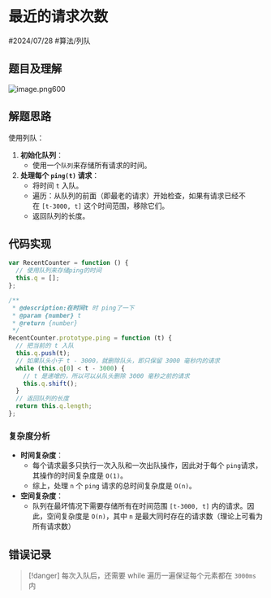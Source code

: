 
# 最近的请求次数

#2024/07/28 #算法/列队 
## 题目及理解

![image.png600](https://832-1310531898.cos.ap-beijing.myqcloud.com/202407280800350.png?imageSlim)

## 解题思路

使用列队：
1. **初始化队列**：
    - 使用一个`队列`来存储所有请求的时间。
2. **处理每个 `ping(t)` 请求**：
    - 将时间 `t` 入队。
    - 遍历：从队列的前面（即最老的请求）开始检查，如果有请求已经不在 `[t-3000, t]` 这个时间范围，移除它们。
    - 返回队列的长度。

## 代码实现

```javascript
var RecentCounter = function () {
  // 使用队列来存储ping的时间
  this.q = [];
};

/**
 * @description:在时间t 时 ping了一下
 * @param {number} t
 * @return {number}
 */
RecentCounter.prototype.ping = function (t) {
  // 把当前的 t 入队
  this.q.push(t);
  // 如果队头小于 t - 3000，就删除队头，即只保留 3000 毫秒内的请求
  while (this.q[0] < t - 3000) {
    // t 是递增的，所以可以从队头删除 3000 毫秒之前的请求
    this.q.shift();
  }
  // 返回队列的长度
  return this.q.length;
};

```

### 复杂度分析

- **时间复杂度**：
    - 每个请求最多只执行一次入队和一次出队操作，因此对于每个 `ping`请求，其操作的时间复杂度是 `O(1)`。
    - 综上，处理 `n` 个 `ping` 请求的总时间复杂度是 `O(n)`。
- **空间复杂度**：
    - 队列在最坏情况下需要存储所有在时间范围 `[t-3000, t]` 内的请求。因此，空间复杂度是 `O(n)`，其中 `n` 是最大同时存在的请求数（理论上可看为所有请求数）

## 错误记录

> [!danger]
>  每次入队后，还需要 while 遍历一遍保证每个元素都在 `3000ms` 内